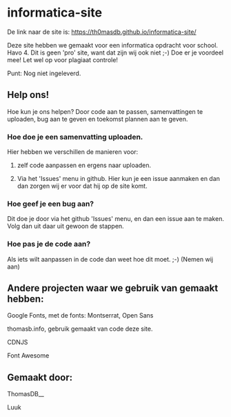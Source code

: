 # informatica-site

De link naar de site is: https://th0masdb.github.io/informatica-site/

Deze site hebben we gemaakt voor een informatica opdracht voor school. Havo 4.
Dit is geen 'pro' site, want dat zijn wij ook niet ;-)
Doe er je voordeel mee! Let wel op voor plagiaat controle!


Punt: Nog niet ingeleverd. 

## Help ons!

Hoe kun je ons helpen? Door code aan te passen, samenvattingen te uploaden, bug aan te geven en toekomst plannen aan te geven.


### Hoe doe je een samenvatting uploaden. 

Hier hebben we verschillen de manieren voor:

1. zelf code aanpassen en ergens naar uploaden.

2. Via het 'Issues' menu in github. Hier kun je een issue aanmaken en dan dan zorgen wij er voor dat hij op de site komt.

### Hoe geef je een bug aan?

Dit doe je door via het github 'Issues' menu, en dan een issue aan te maken. Volg dan uit daar uit gewoon de stappen.

### Hoe pas je de code aan?

Als iets wilt aanpassen in de code dan weet hoe dit moet. ;-) (Nemen wij aan)

## Andere projecten waar we gebruik van gemaakt hebben:

Google Fonts, met de fonts: Montserrat, Open Sans

thomasb.info, gebruik gemaakt van code deze site.

CDNJS

Font Awesome

## Gemaakt door:

ThomasDB__

Luuk
